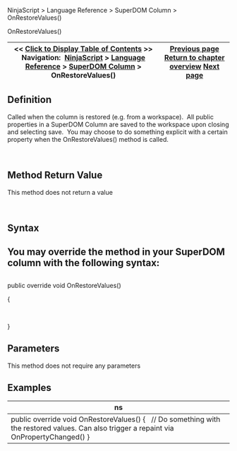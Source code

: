 ﻿


NinjaScript \> Language Reference \> SuperDOM Column \> OnRestoreValues()






















OnRestoreValues()







| \<\< [Click to Display Table of Contents](onrestorevalues.md) \>\> **Navigation:**     [NinjaScript](ninjascript.md) \> [Language Reference](language_reference_wip.md) \> [SuperDOM Column](superdom_column.md) \> OnRestoreValues() | [Previous page](superdomcolumn_onrender.md) [Return to chapter overview](superdom_column.md) [Next page](sharpdx_sdk_reference.md) |
| --- | --- |











## Definition


Called when the column is restored (e.g. from a workspace).  All public properties in a SuperDOM Column are saved to the workspace upon closing and selecting save.  You may choose to do something explicit with a certain property when the OnRestoreValues() method is called.


 


## Method Return Value


This method does not return a value


 


## Syntax


## You may override the method in your SuperDOM column with the following syntax:


## 


public override void OnRestoreValues()  

{  

     

}


## 


## Parameters


This method does not require any parameters


## 


## Examples




| ns |
| --- |
| public override void OnRestoreValues() {    // Do something with the restored values. Can also trigger a repaint via OnPropertyChanged() } |









